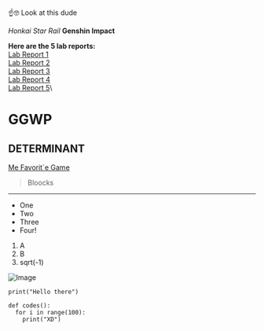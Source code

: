 ☝️🤓️ Look at this dude

_Honkai Star Rail_
__Genshin Impact__

__Here are the 5 lab reports:__\
[Lab Report 1](https://galnnt.github.io/cse15l-lab-reports/lab1.html)\
[Lab Report 2](https://galnnt.github.io/cse15l-lab-reports/lab2.html)\
[Lab Report 3](https://galnnt.github.io/cse15l-lab-reports/lab3.html)\
[Lab Report 4](https://galnnt.github.io/cse15l-lab-reports/lab4.html)\
[Lab Report 5](https://galnnt.github.io/cse15l-lab-reports/lab5.html)\

# GGWP
## DETERMINANT

[Me Favorit`e Game](https://www.hoyoverse.com/en-us/)

> Bloocks

---

- One
- Two
- Three
- Four!

1. A
2. B
3. sqrt(-1)

![Image](https://upload.wikimedia.org/wikipedia/commons/9/9f/Torus_illustration.png)

`print("Hello there")`

```
def codes():
  for i in range(100):
    print("XD")
```
